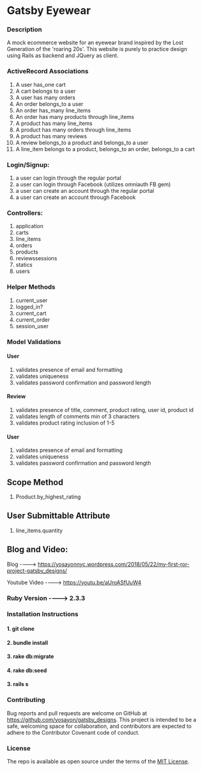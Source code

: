 # Gatsby Eyewear

### Description

A mock ecommerce website for an eyewear brand inspired by the Lost Generation of the 'roaring 20s'. This website is purely to practice design using Rails as backend and JQuery as client.

### ActiveRecord Associations

1. A user has_one cart
2. A cart belongs to a user
3. A user has many orders
4. An order belongs_to a user
5. An order has_many line_items
6. An order has many products through line_items
7. A product has many line_items
8. A product has many orders through line_items
9. A product has many reviews
10. A review belongs_to a product and belongs_to a user
11. A line_item belongs to a product, belongs_to an order, belongs_to a cart

### Login/Signup:
1. a user can login through the regular portal
2. a user can login through Facebook (utilizes omniauth FB gem)
3. a user can create an account through the regular portal
4. a user can create an account through Facebook

### Controllers:

1. application
2. carts
3. line_items
4. orders
5. products
6. reviewssessions
7. statics
8. users

### Helper Methods
1. current_user
2. logged_in?
3. current_cart
4. current_order
5. session_user

### Model Validations

#### User
1. validates presence of email and formatting
2. validates uniqueness
3. validates password confirmation and password length

#### Review
1. validates presence of title, comment, product rating, user id, product id
2. validates length of comments min of 3 characters
3. validates product rating inclusion of 1-5

#### User
1. validates presence of email and formatting
2. validates uniqueness
3. validates password confirmation and password length

## Scope Method
1. Product.by_highest_rating

## User Submittable Attribute
1. line_items.quantity



## Blog and Video:

Blog ----> https://yosayonnyc.wordpress.com/2018/05/22/my-first-ror-project-gatsby_designs/


Youtube Video ----> https://youtu.be/aUroASfUuW4


### Ruby Version ----> 2.3.3

### Installation Instructions 

#### 1. git clone 
#### 2. bundle install
#### 3. rake db:migrate
#### 4. rake db:seed
#### 3. rails s

### Contributing
Bug reports and pull requests are welcome on GitHub at https://github.com/yosayon/gatsby_designs. This project is intended to be a safe, welcoming space for collaboration, and contributors are expected to adhere to the Contributor Covenant code of conduct.

### License
The repo is available as open source under the terms of the [MIT License](https://opensource.org/licenses/MIT).


